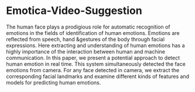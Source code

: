 # Emotica-Video-Suggestion

The human face plays a prodigious role for automatic recognition of emotions in
the fields of identification of human emotions. Emotions are reflected from
speech, hand &gestures of the body through facial expressions. Here extracting
and understanding of human emotions has a highly importance of the interaction
between human and machine communication. In this paper, we present a potential
approach to detect human emotion in real time. This system simultaneously
detected the face emotions from camera. For any face detected in camera, we
extract the corresponding facial landmarks and examine different kinds of
features and models for predicting human emotions.
